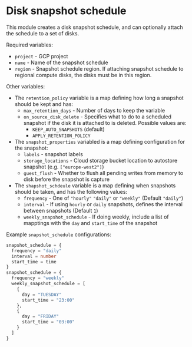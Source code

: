 # Disk snapshot schedule
This module creates a disk snapshot schedule, and can optionally attach the schedule to a set of disks.

Required variables:
* `project` - GCP project
* `name` - Name of the snapshot schedule
* `region` - Snapshot schedule region. If attaching snapshot schedule to regional compute disks, 
             the disks must be in this region.

Other variables:
* The `retention_policy` variable is a map defining how long a snapshot should be kept and has:
  * `max_retention_days` - Number of days to keep the variable
  * `on_source_disk_delete` - Specifies what to do to a scheduled snapshot if the disk it is attached to is deleted. 
     Possible values are:
    * `KEEP_AUTO_SNAPSHOTS` (default) 
    * `APPLY_RETENTION_POLICY`
* The `snapshot_properties` variabled is a map defining configuration for the snapshot:
    * `labels` - snapshot labels
    * `storage_locations` - Cloud storage bucket location to autostore snapshot (e.g. `["europe-west2"]`)
    * `guest_flush` - Whether to flush all pending writes from memory to disk before the snapshot is capture
* The `shapshot_schdeule` variable is a map defining when snapshots should be taken, and has the following values:  
  * `frequency` - One of `"hourly"` `"daily"` or `"weekly"` (Default `"daily"`)
  * `interval` - If using `hourly` or `daily` snapshots, defines the interval between snapshots (Default `1`)
  * `weekly_snapshot_schedule` - If doing weekly, include a list of mapptings with the `day` and `start_time` of the snapshot



Example `snapshot_schedule` configurations:
```terraform
snapshot_schedule = {
  frequency = "daily"
  interval = number
  start_time = time
}
snapshot_schedule = {
  frequency = "weekly"
  weekly_snapshot_schedule = [
    {
      day = "TUESDAY"
      start_time = "23:00"
    },
    {
      day = "FRIDAY"
      start_time = "03:00"
    }
  ]
}
